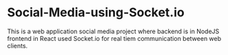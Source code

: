 # Social-Media-using-Socket.io

This is a web application social media project where backend is in NodeJS frontend in React used Socket.io for real tiem communication between web clients. 
